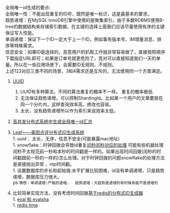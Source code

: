 全局唯一id生成的要点:   
全局唯一性：不能出现重复的ID号，既然是唯一标识，这是最基本的要求。   
趋势递增：在MySQL InnoDB引擎中使用的是聚集索引，由于多数RDBMS使用B-tree的数据结构来存储索引数据，在主键的选择上面我们应该尽量使用有序的主键保证写入性能。   
单调递增：保证下一个ID一定大于上一个ID，例如事务版本号、IM增量消息、排序等特殊需求。   
信息安全：如果ID是连续的，恶意用户的扒取工作就非常容易做了，直接按照顺序下载指定URL即可；如果是订单号就更危险了，竞对可以直接知道我们一天的单量。所以在一些应用场景下，会需要ID无规则、不规则。   
上述123对应三类不同的场景，3和4需求还是互斥的，无法使用同一个方案满足。   


1. [UUID](https://www.zhihu.com/question/34876910/answer/88924223)    
    1. UUID有多种算法，不同的算法重复的概率不一样。 重复的概率极低.    
    1. 无法保证趋势递增。可以控制ShardingId。比如某一个用户的文章要放在同一个分片内，这样查询效率高，修改也容易。    
    1. 太长，没有趋势递增所以作为索引来说效率太低。    
1. [高并发分布式系统中生成全局唯一Id汇总](https://www.cnblogs.com/baiwa/p/5318432.html)        
1. [Leaf——美团点评分布式ID生成系统](https://tech.meituan.com/MT_Leaf.html?utm_source=tool.lu)      
        1. uuid： 太长，无序，信息不安全(可能暴露mac地址)    
        1. snowflake：时钟回拨会导致id重复[闰秒](https://coolshell.cn/articles/7804.html)[闰秒对应的处理](https://www.zhihu.com/question/21504563) 可能有些机器处理闰秒不太规范前一秒和本秒的时间戳是一样的。如果出现时间回拨(闰秒的时间戳跟前一秒的一样的)怎么处理。对于时钟回拨的问题snowflake的处理方法是直接抛出异常 ，ntp时间戳。              
        1. 设置数据库的步长和起始值:水平扩展比较困难，id没有单调递增，只是趋势递增，数据库压力很大。   
        ps `猜想：单调递增:严格的递增，  趋势递增：大趋势是递增的有时候肯能不是递增的`   
        
        
1. 比较简单实现方法，没有考虑时间回拨[基于redis的分布式ID生成器](https://github.com/hengyunabc/redis-id-generator)    
        1. [eval 和 evalsha](http://redisdoc.com/script/eval.html)      
        1. [redis time ](http://redisdoc.com/server/time.html)      
        
        


